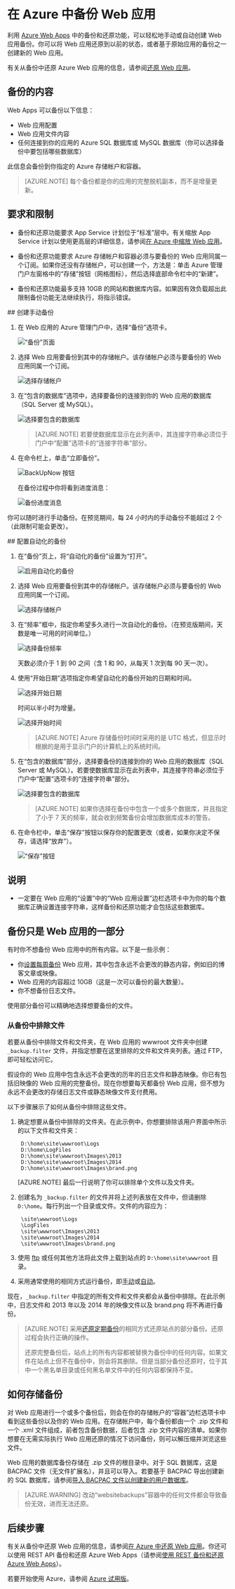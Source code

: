 <properties 
	pageTitle="在 Azure 中备份 Web 应用" 
	description="了解如何在 Azure 中创建 Web 应用的备份。" 
	services="app-service" 
	documentationCenter="" 
	authors="cephalin" 
	manager="wpickett" 
	editor="jimbe"/>

<tags
	ms.service="app-service"
	ms.date="01/26/2016"
	wacn.date="02/26/2016"/>

# 在 Azure 中备份 Web 应用


利用 [Azure Web Apps](/documentation/services/web-sites/) 中的备份和还原功能，可以轻松地手动或自动创建 Web 应用备份。你可以将 Web 应用还原到以前的状态，或者基于原始应用的备份之一创建新的 Web 应用。 

有关从备份中还原 Azure Web 应用的信息，请参阅[还原 Web 应用](/documentation/articles/web-sites-restore)。

<a name="whatsbackedup"></a>
## 备份的内容 
Web Apps 可以备份以下信息：

* Web 应用配置
* Web 应用文件内容
* 任何连接到你的应用的 Azure SQL 数据库或 MySQL 数据库（你可以选择备份中要包括哪些数据库）

此信息会备份到你指定的 Azure 存储帐户和容器。

> [AZURE.NOTE] 每个备份都是你的应用的完整脱机副本，而不是增量更新。

<a name="requirements"></a>
## 要求和限制

* 备份和还原功能要求 App Service 计划位于“标准”层中。有关缩放 App Service 计划以使用更高层的详细信息，请参阅[在 Azure 中缩放 Web 应用](/documentation/articles/web-sites-scale)。 

* 备份和还原功能要求 Azure 存储帐户和容器必须与要备份的 Web 应用同属一个订阅。如果你还没有存储帐户，可以创建一个，方法是：单击 Azure 管理门户左窗格中的“存储”按钮（网格图标），然后选择底部命令栏中的“新建”。

* 备份和还原功能最多支持 10GB 的网站和数据库内容。如果因有效负载超出此限制备份功能无法继续执行，将指示错误。

##<a name="manualbackup" id="create-a-manual-backup"></a> 创建手动备份
1. 在 Web 应用的 Azure 管理门户中，选择“备份”选项卡。
	
	![“备份”页面][ChooseBackupsPage]
	
2. 选择 Web 应用要备份到其中的存储帐户。该存储帐户必须与要备份的 Web 应用同属一个订阅。
	
	![选择存储帐户][ChooseStorageAccount]
	
3. 在“包含的数据库”选项中，选择要备份的连接到你的 Web 应用的数据库（SQL Server 或 MySQL）。
	
	![选择要包含的数据库][IncludedDatabases]

	> [AZURE.NOTE] 若要使数据库显示在此列表中，其连接字符串必须位于门户中“配置”选项卡的“连接字符串”部分。
	
4. 在命令栏上，单击“立即备份”。
	
	![BackUpNow 按钮][BackUpNow]
	
	在备份过程中你将看到进度消息：
	
	![备份进度消息][BackupProgress]
	
你可以随时进行手动备份。在预览期间，每 24 小时内的手动备份不能超过 2 个（此限制可能会更改）。  

##<a name="automatedbackups" id="configure-automated-backups"></a> 配置自动化的备份

1. 在“备份”页上，将“自动化的备份”设置为“打开”。
	
	![启用自动化的备份][SetAutomatedBackupOn]
	
2. 选择 Web 应用要备份到其中的存储帐户。该存储帐户必须与要备份的 Web 应用同属一个订阅。
	
	![选择存储帐户][ChooseStorageAccount]
	
3. 在“频率”框中，指定你希望多久进行一次自动化的备份。（在预览版期间，天数是唯一可用的时间单位。）
	
	![选择备份频率][Frequency]
	
	天数必须介于 1 到 90 之间（含 1 和 90，从每天 1 次到每 90 天一次）。
	
4. 使用“开始日期”选项指定你希望自动化的备份开始的日期和时间。
	
	![选择开始日期][StartDate]
	
	时间以半小时为增量。
	
	![选择开始时间][StartTime]
	
	> [AZURE.NOTE] Azure 存储备份时间时采用的是 UTC 格式，但显示时根据的是用于显示门户的计算机上的系统时间。
	
5. 在“包含的数据库”部分，选择要备份的连接到你的 Web 应用的数据库（SQL Server 或 MySQL）。若要使数据库显示在此列表中，其连接字符串必须位于门户中“配置”选项卡的“连接字符串”部分。
	
	![选择要包含的数据库][IncludedDatabases]
	
	> [AZURE.NOTE] 如果你选择在备份中包含一个或多个数据库，并且指定了小于 7 天的频率，就会收到频繁备份会增加数据库成本的警告。
	
6. 在命令栏中，单击“保存”按钮以保存你的配置更改（或者，如果你决定不保存，请选择“放弃”）。
	
	![“保存”按钮][SaveIcon]
<a name="notes"></a>
## 说明

* 一定要在 Web 应用的“设置”中的“Web 应用设置”边栏选项卡中为你的每个数据库正确设置连接字符串，这样备份和还原功能才会包括这些数据库。


<a name="partialbackups"></a>
## 备份只是 Web 应用的一部分

有时你不想备份 Web 应用中的所有内容。以下是一些示例：

-	你[设置每周备份](/documentation/articles/web-sites-backup#configure-automated-backups) Web 应用，其中包含永远不会更改的静态内容，例如旧的博客文章或映像。
-	Web 应用的内容超过 10GB（这是一次可以备份的最大数量）。
-	你不想备份日志文件。

使用部分备份可以精确地选择想要备份的文件。

### 从备份中排除文件

若要从备份中排除文件和文件夹，在 Web 应用的 wwwroot 文件夹中创建 `_backup.filter` 文件，并指定想要在这里排除的文件和文件夹列表。通过 FTP，即可轻松访问它。

假设你的 Web 应用中包含永远不会更改的历年的日志文件和静态映像。你已有包括旧映像的 Web 应用的完整备份。现在你想要每天都备份 Web 应用，但不想为永远不会更改的存储日志文件或静态映像文件支付费用。
	
以下步骤展示了如何从备份中排除这些文件。

1. 确定想要从备份中排除的文件夹。在此示例中，你想要排除该用户界面中所示的以下文件和文件夹：

		D:\home\site\wwwroot\Logs
		D:\home\LogFiles
		D:\home\site\wwwroot\Images\2013
		D:\home\site\wwwroot\Images\2014
		D:\home\site\wwwroot\Images\brand.png

	[AZURE.NOTE] 最后一行说明了你可以排除单个文件以及文件夹。

2. 创建名为 `_backup.filter` 的文件并将上述列表放在文件中，但请删除 `D:\home`。每行列出一个目录或文件。文件的内容应为：

		\site\wwwroot\Logs
		\LogFiles
		\site\wwwroot\Images\2013
		\site\wwwroot\Images\2014
		\site\wwwroot\Images\brand.png

3. 使用 [ftp](/documentation/articles/web-sites-deploy#ftp) 或任何其他方法将此文件上载到站点的 `D:\home\site\wwwroot` 目录。

4. 采用通常使用的相同方式运行备份，即[手动](#create-a-manual-backup)或[自动](#configure-automated-backups)。

现在，`_backup.filter` 中指定的所有文件和文件夹都会从备份中排除。在此示例中，日志文件和 2013 年以及 2014 年的映像文件以及 brand.png 将不再进行备份。

>[AZURE.NOTE] 采用[还原定期备份](/documentation/articles/web-sites-restore)的相同方式还原站点的部分备份。还原过程会执行正确的操作。
><p>还原完整备份后，站点上的所有内容都被替换为备份中的任何内容。如果文件在站点上但不在备份中，则会将其删除。但是当部分备份还原时，位于其中一个黑名单目录或任何黑名单文件中的任何内容都保持不变。

<a name="aboutbackups"></a>

## 如何存储备份

对 Web 应用进行一个或多个备份后，则会在你的存储帐户的“容器”边栏选项卡中看到这些备份以及你的 Web 应用。在存储帐户中，每个备份都由一个 .zip 文件和一个 .xml 文件组成，前者包含备份数据，后者包含 .zip 文件内容的清单。如果你想要在无需实际执行 Web 应用还原的情况下访问备份，则可以解压缩并浏览这些文件。

Web 应用的数据库备份存储在 .zip 文件的根目录中。对于 SQL 数据库，这是 BACPAC 文件（无文件扩展名），并且可以导入。若要基于 BACPAC 导出创建新的 SQL 数据库，请参阅[导入 BACPAC 文件以创建新的用户数据库](http://technet.microsoft.com/zh-cn/library/hh710052.aspx)。

> [AZURE.WARNING] 改动“websitebackups”容器中的任何文件都会导致备份无效，进而无法还原。

<a name="nextsteps"></a>
## 后续步骤
有关从备份中还原 Web 应用的信息，请参阅[在 Azure 中还原 Web 应用](/documentation/articles/web-sites-restore)。你还可以使用 REST API 备份和还原 Azure Web Apps（请参阅[使用 REST 备份和还原 Azure Web Apps](/documentation/articles/websites-csm-backup)）。

若要开始使用 Azure，请参阅 [Azure 试用版](/pricing/1rmb-trial/)。


<!-- IMAGES -->
[ChooseBackupsPage]: ./media/web-sites-backup/01ChooseBackupsPage.png
[ChooseStorageAccount]: ./media/web-sites-backup/02ChooseStorageAccount.png
[IncludedDatabases]: ./media/web-sites-backup/03IncludedDatabases.png
[BackUpNow]: ./media/web-sites-backup/04BackUpNow.png
[BackupProgress]: ./media/web-sites-backup/05BackupProgress.png
[SetAutomatedBackupOn]: ./media/web-sites-backup/06SetAutomatedBackupOn.png
[Frequency]: ./media/web-sites-backup/07Frequency.png
[StartDate]: ./media/web-sites-backup/08StartDate.png
[StartTime]: ./media/web-sites-backup/09StartTime.png
[SaveIcon]: ./media/web-sites-backup/10SaveIcon.png
[ImagesFolder]: ./media/web-sites-backup/11Images.png
[LogsFolder]: ./media/web-sites-backup/12Logs.png
[GhostUpgradeWarning]: ./media/web-sites-backup/13GhostUpgradeWarning.png
 

<!---HONumber=Mooncake_0215_2016-->